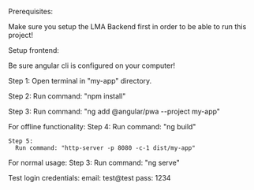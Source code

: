 Prerequisites:
  
  Make sure you setup the LMA Backend first in order to be able to run this project!

Setup frontend:

  Be sure angular cli is configured on your computer!
  
  Step 1:
    Open terminal in "my-app" directory.
  
  Step 2:
    Run command: "npm install"

  Step 3:
    Run command: "ng add @angular/pwa --project my-app"
  
  For offline functionality: 
    Step 4:
      Run command: "ng build"
  
    Step 5:
      Run command: "http-server -p 8080 -c-1 dist/my-app"
  
  For normal usage:
    Step 3:
      Run command: "ng serve"
  
  Test login credentials:
    email: test@test
    pass: 1234
